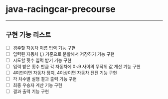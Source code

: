 # java-racingcar-precourse
---
**구현 기능 리스트**
---
- [ ] 경주할 자동차 이름 입력 기능 구현
- [ ] 입력된 자동차 (,) 기준으로 분할해서 저장하기 기능 구현
- [ ] 시도할 횟수 입력 받기 기능 구현
- [ ] 입력 받은 횟수 만큼 각 자동차에 0~9 사이의 무작위 값 계산 기능 구현
- [ ] 4미만이면 자동차 정지, 4이상이면 자동차 전진 기능 구현
- [ ] 각 차수별 실행 결과 출력 기능 구현
- [ ] 최종 우승자 계산 기능 구현
- [ ] 결과 출력 기능 구현